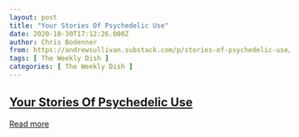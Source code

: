 ```yaml
---
layout: post
title: "Your Stories Of Psychedelic Use"
date: 2020-10-30T17:12:26.000Z
author: Chris Bodenner
from: https://andrewsullivan.substack.com/p/stories-of-psychedelic-use/comments
tags: [ The Weekly Dish ]
categories: [ The Weekly Dish ]
---
```

<!--1604077946000-->
[Your Stories Of Psychedelic Use](https://andrewsullivan.substack.com/p/stories-of-psychedelic-use/comments)
------

<div>
<p>                            <a href="https://andrewsullivan.substack.com/p/stories-of-psychedelic-use/comments">                                Read more                            </a>                        </p>
</div>
